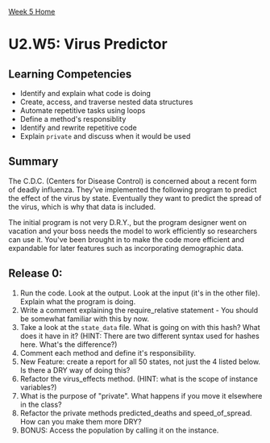 [Week 5 Home](../)

# U2.W5: Virus Predictor 


## Learning Competencies
- Identify and explain what code is doing
- Create, access, and traverse nested data structures
- Automate repetitive tasks using loops
- Define a method's responsiblity
- Identify and rewrite repetitive code
- Explain `private` and discuss when it would be used

## Summary

The C.D.C. (Centers for Disease Control) is concerned about a recent form of deadly influenza. They've implemented the following program to predict the effect of the virus by state. Eventually they want to predict the spread of the virus, which is why that data is included.

The initial program is not very D.R.Y., but the program designer went on vacation and your boss needs the model to work efficiently so researchers can use it. You've been brought in to make the code more efficient and expandable for later features such as incorporating demographic data. 


## Release 0:
 
1. Run the code.  Look at the output.  Look at the input (it's in the other file).  Explain what the program is doing.
2. Write a comment explaining the require_relative statement - You should be somewhat familiar with this by now.
3. Take a look at the `state_data` file. What is going on with this hash? What does it have in it? (HINT: There are two different syntax used for hashes here. What's the difference?)
4. Comment each method and define it's responsibility.
5. New Feature: create a report for all 50 states, not just the 4 listed below.  Is there a DRY way of doing this?
6. Refactor the virus_effects method.  (HINT: what is the scope of instance variables?)
7. What is the purpose of "private". What happens if you move it elsewhere in the class?
8. Refactor the private methods predicted_deaths and speed_of_spread.  How can you make them more DRY?
9. BONUS: Access the population by calling it on the instance.